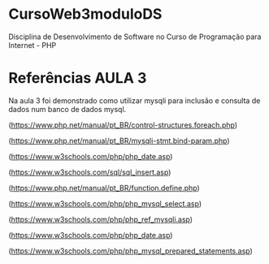 # CursoWeb3moduloDS
Disciplina de Desenvolvimento de Software no Curso de Programação para Internet - PHP



# Referências AULA 3

Na aula 3 foi demonstrado como utilizar mysqli para inclusão e consulta de dados num banco de dados mysql.

(https://www.php.net/manual/pt_BR/control-structures.foreach.php)

(https://www.php.net/manual/pt_BR/mysqli-stmt.bind-param.php)

(https://www.w3schools.com/php/php_date.asp)

(https://www.w3schools.com/sql/sql_insert.asp)

(https://www.php.net/manual/pt_BR/function.define.php)

(https://www.w3schools.com/php/php_mysql_select.asp)

(https://www.w3schools.com/php/php_ref_mysqli.asp)

(https://www.w3schools.com/php/php_date.asp)

(https://www.w3schools.com/php/php_mysql_prepared_statements.asp)